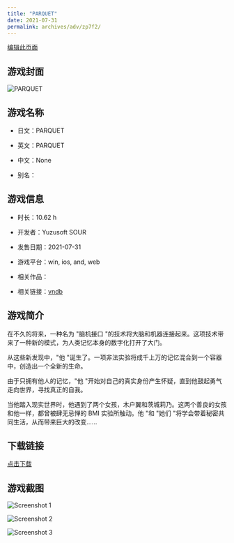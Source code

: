 ```yaml
---
title: "PARQUET"
date: 2021-07-31
permalink: archives/adv/zp7f2/
---
```

[编辑此页面](https://github.com/ACG-3/ADV3-source/blob/main/source/_posts/PARQUET.md)

## 游戏封面

![PARQUET](https://pan.timero.xyz/d/onedrive/img_lib_001/PARQUET_cover.avif)


## 游戏名称

- 日文：PARQUET
- 英文：PARQUET
- 中文：None

- 别名：


## 游戏信息

- 时长：10.62 h
- 开发者：Yuzusoft SOUR
- 发售日期：2021-07-31
- 游戏平台：win, ios, and, web
- 相关作品：

- 相关链接：[vndb](https://vndb.org/v31807)


## 游戏简介

在不久的将来，一种名为 "脑机接口 "的技术将大脑和机器连接起来。这项技术带来了一种新的模式，为人类记忆本身的数字化打开了大门。

从这些新发现中，"他 "诞生了。一项非法实验将成千上万的记忆混合到一个容器中，创造出一个全新的生命。

由于只拥有他人的记忆，"他 "开始对自己的真实身份产生怀疑，直到他鼓起勇气走向世界，寻找真正的自我。

当他踏入现实世界时，他遇到了两个女孩，木户翼和茨城莉乃。这两个善良的女孩和他一样，都曾被肆无忌惮的 BMI 实验所触动。他 "和 "她们 "将学会带着秘密共同生活，从而带来巨大的改变......




## 下载链接

[点击下载](https://pan.timero.xyz/onedrive/adv_lib_001/PARQUET)


## 游戏截图


![Screenshot 1](https://pan.timero.xyz/d/onedrive/img_lib_001/PARQUET_Screenshot_1.avif)

![Screenshot 2](https://pan.timero.xyz/d/onedrive/img_lib_001/PARQUET_Screenshot_2.avif)

![Screenshot 3](https://pan.timero.xyz/d/onedrive/img_lib_001/PARQUET_Screenshot_3.avif)

